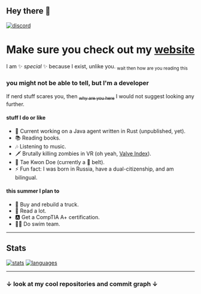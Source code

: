 ## Hey there 👋

[![discord](https://img.shields.io/badge/RuthlessJailer%230001-Discord-36393f?logo=Discord)](https://discord.gg/h3b5DYpNBu)

# Make sure you check out my [website](https://www.ruthlessjailer.com/)

I am ✨ _special_ ✨ because I exist, unlike you. <sub>wait then how are you reading this</sub>

### you might not be able to tell, but I'm a developer

If nerd stuff scares you, then <del><sub>why are you here</sub></del> I would not suggest looking any further.  

#### stuff I do or like
- 💪 Current working on a Java agent written in Rust (unpublished, yet).
- 📚 Reading books.
- 🎶 Listening to music.
- 🗡 Brutally killing zombies in VR (oh yeah, [Valve Index](https://www.valvesoftware.com/en/index)).
- 🥋 Tae Kwon Doe (currently a 🔴 belt).
- ⚡ Fun fact: I was born in Russia, have a dual-citizenship, and am bilingual.

#### this summer I plan to
- 🚗 Buy and rebuild a truck.
- 📖 Read a lot.
- 🅰 Get a CompTIA A+ certification.
- 🏊‍♂️ Do swim team.


---

## Stats

[![stats](https://github-readme-stats.vercel.app/api?username=ruthlessjailer&theme=algolia&show_icons=true&count_private=true)](https://github.com/anuraghazra/github-readme-stats/)
[![languages](https://github-readme-stats.vercel.app/api/top-langs/?username=ruthlessjailer&layout=compact&theme=algolia)](https://github.com/anuraghazra/github-readme-stats/)

---

### ↓ look at my cool repositories and commit graph ↓
